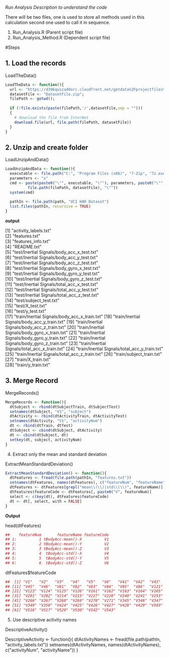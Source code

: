 *Run Analysis Description to understand the code*

There will be two files, one is used to store all methods used in this calculation second one used to call it in sequence.  

1. Run_Analysis.R (Parent script file)
2. Run_Analysis_Method.R (Dependent script file)

#Steps

## 1. Load the records

LoadTheData()

```r
LoadTheData <- function(){
  url <- "https://d396qusza40orc.cloudfront.net/getdata%2Fprojectfiles%2FUCI%20HAR%20Dataset.zip"
  datasetFile <- "DatasetFile.zip";
  filePath <- getwd();
  
  if (!file.exists(paste(filePath,'/',datasetFile,sep = "")))
  {
    # download the file from InterNet 
    download.file(url, file.path(filePath, datasetFile))
  }
}
```
## 2. Unzip and create folder 

LoadUnzipAndData()

```r
LoadUnzipAndData <- function(){
  executable <- file.path("C:", "Program Files (x86)", "7-Zip", "7z.exe")
  parameters <- "x"
  cmd <- paste(paste0("\"", executable, "\""), parameters, paste0("\"",
          file.path(filePath, datasetFile), "\""))
  system(cmd)
  
  pathIn <- file.path(path, "UCI HAR Dataset")
  list.files(pathIn, recursive = TRUE)
}
```
**output**

 [1] "activity_labels.txt"                         
 [2] "features.txt"                                
 [3] "features_info.txt"                           
 [4] "README.txt"                                  
 [5] "test/Inertial Signals/body_acc_x_test.txt"   
 [6] "test/Inertial Signals/body_acc_y_test.txt"   
 [7] "test/Inertial Signals/body_acc_z_test.txt"   
 [8] "test/Inertial Signals/body_gyro_x_test.txt"  
 [9] "test/Inertial Signals/body_gyro_y_test.txt"  
[10] "test/Inertial Signals/body_gyro_z_test.txt"  
[11] "test/Inertial Signals/total_acc_x_test.txt"  
[12] "test/Inertial Signals/total_acc_y_test.txt"  
[13] "test/Inertial Signals/total_acc_z_test.txt"  
[14] "test/subject_test.txt"                       
[15] "test/X_test.txt"                             
[16] "test/y_test.txt"                             
[17] "train/Inertial Signals/body_acc_x_train.txt" 
[18] "train/Inertial Signals/body_acc_y_train.txt" 
[19] "train/Inertial Signals/body_acc_z_train.txt" 
[20] "train/Inertial Signals/body_gyro_x_train.txt"
[21] "train/Inertial Signals/body_gyro_y_train.txt"
[22] "train/Inertial Signals/body_gyro_z_train.txt"
[23] "train/Inertial Signals/total_acc_x_train.txt"
[24] "train/Inertial Signals/total_acc_y_train.txt"
[25] "train/Inertial Signals/total_acc_z_train.txt"
[26] "train/subject_train.txt"                     
[27] "train/X_train.txt"                           
[28] "train/y_train.txt"          

## 3. Merge Record

MergeRecords()

```r
MergeRecords <- function(){
  dtSubject <- rbind(dtSubjectTrain, dtSubjectTest)
  setnames(dtSubject, "V1", "subject")
  dtActivity <- rbind(dtActivityTrain, dtActivityTest)
  setnames(dtActivity, "V1", "activityNum")
  dt <- rbind(dtTrain, dtTest)
  dtSubject <- cbind(dtSubject, dtActivity)
  dt <- cbind(dtSubject, dt)
  setkey(dt, subject, activityNum)
}
```
4. Extract only the mean and standard deviation

ExtractMeanStandardDeviation()

```r
ExtractMeanStandardDeviation() <- function(){
  dtFeatures <- fread(file.path(pathIn, "features.txt"))
  setnames(dtFeatures, names(dtFeatures), c("featureNum", "featureName"))
  dtFeatures <- dtFeatures[grepl("mean\\(\\)|std\\(\\)", featureName)]
  dtFeatures$featureCode <- dtFeatures[, paste0("V", featureNum)]
  select <- c(key(dt), dtFeatures$featureCode)
  dt <- dt[, select, with = FALSE]
}
```
**Output**

head(dtFeatures)
```r
##    featureNum       featureName featureCode
## 1:          1 tBodyAcc-mean()-X          V1
## 2:          2 tBodyAcc-mean()-Y          V2
## 3:          3 tBodyAcc-mean()-Z          V3
## 4:          4  tBodyAcc-std()-X          V4
## 5:          5  tBodyAcc-std()-Y          V5
## 6:          6  tBodyAcc-std()-Z          V6
```
dtFeatures$featureCode
```r
##  [1] "V1"   "V2"   "V3"   "V4"   "V5"   "V6"   "V41"  "V42"  "V43"  "V44" 
## [11] "V45"  "V46"  "V81"  "V82"  "V83"  "V84"  "V85"  "V86"  "V121" "V122"
## [21] "V123" "V124" "V125" "V126" "V161" "V162" "V163" "V164" "V165" "V166"
## [31] "V201" "V202" "V214" "V215" "V227" "V228" "V240" "V241" "V253" "V254"
## [41] "V266" "V267" "V268" "V269" "V270" "V271" "V345" "V346" "V347" "V348"
## [51] "V349" "V350" "V424" "V425" "V426" "V427" "V428" "V429" "V503" "V504"
## [61] "V516" "V517" "V529" "V530" "V542" "V543"
```
5.  Use descriptive activity names

DescriptiveActivity()

DescriptiveActivity <- function(){
  dtActivityNames <- fread(file.path(pathIn, "activity_labels.txt"))
  setnames(dtActivityNames, names(dtActivityNames), c("activityNum", "activityName"))
}
